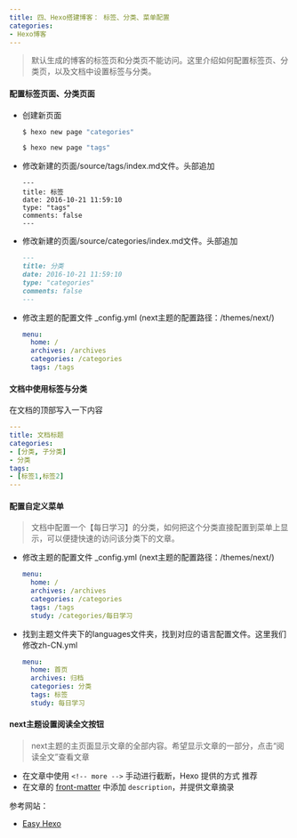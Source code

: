 ```yaml
---
title: 四、Hexo搭建博客： 标签、分类、菜单配置
categories:
- Hexo博客
---
```



> 默认生成的博客的标签页和分类页不能访问。这里介绍如何配置标签页、分类页，以及文档中设置标签与分类。

<!-- more -->

#### 配置标签页面、分类页面

* 创建新页面

  ```bash
  $ hexo new page "categories"
  
  $ hexo new page "tags"
  ```

* 修改新建的页面/source/tags/index.md文件。头部追加

  ```
  ---
  title: 标签
  date: 2016-10-21 11:59:10
  type: "tags"
  comments: false
  ---
  ```

* 修改新建的页面/source/categories/index.md文件。头部追加

  ```markdown
  ---
  title: 分类
  date: 2016-10-21 11:59:10
  type: "categories"
  comments: false
  ---
  ```

* 修改主题的配置文件 _config.yml (next主题的配置路径：/themes/next/)

  ```yaml
  menu:
    home: /
    archives: /archives
    categories: /categories
    tags: /tags
  ```



#### 文档中使用标签与分类

在文档的顶部写入一下内容

```yaml
---
title: 文档标题
categories:
- [分类, 子分类]
- 分类
tags:
- [标签1,标签2]
---
```



#### 配置自定义菜单

> 文档中配置一个【每日学习】的分类，如何把这个分类直接配置到菜单上显示，可以便捷快速的访问该分类下的文章。

* 修改主题的配置文件 _config.yml (next主题的配置路径：/themes/next/)

  ```yaml
  menu:
    home: /
    archives: /archives
    categories: /categories
    tags: /tags
    study: /categories/每日学习
  ```

* 找到主题文件夹下的languages文件夹，找到对应的语言配置文件。这里我们修改zh-CN.yml

  ```yaml
  menu:
    home: 首页
    archives: 归档
    categories: 分类
    tags: 标签
    study: 每日学习
  ```



#### next主题设置阅读全文按钮

> next主题的主页面显示文章的全部内容。希望显示文章的一部分，点击“阅读全文”查看文章

* 在文章中使用 `<!-- more -->` 手动进行截断，Hexo 提供的方式 推荐
* 在文章的 [front-matter](https://hexo.io/docs/front-matter.html) 中添加 `description`，并提供文章摘录



参考网站：

* [Easy Hexo](https://easyhexo.com/1-Hexo-install-and-config/)
